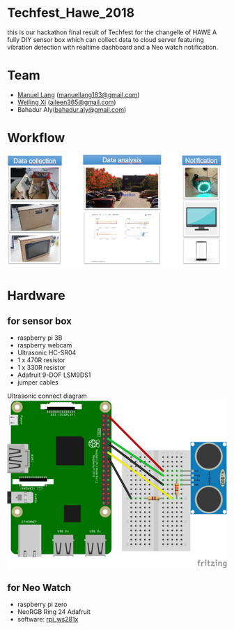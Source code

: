 # Techfest_Hawe_2018

this is our hackathon final result of Techfest for the changelle of HAWE
A fully DIY sensor box which can collect data to cloud server featuring vibration detection with realtime dashboard and a Neo watch notification.

# Team

- [Manuel Lang](https://github.com/manu183) (manuellang183@gmail.com)
- [Weiling Xi](https://github.com/notagenius) (aileen365@gmail.com)
- Bahadur Aly(bahadur.aly@gmail.com)

# Workflow

![placeholder](https://raw.githubusercontent.com/notagenius/techfest_hawe_2018/master/doc/workflow.jpeg)

# Hardware
## for sensor box
- raspberry pi 3B
- raspberry webcam
- Ultrasonic HC-SR04
- 1 x 470R resistor
- 1 x 330R resistor
- Adafruit 9-DOF LSM9DS1
- jumper cables

Ultrasonic connect diagram
![placeholder](https://raw.githubusercontent.com/notagenius/techfest_hawe_2018/master/doc/Raspberry-Pi-HC-SR04.png)

## for Neo Watch

- raspberry pi zero
- NeoRGB Ring 24 Adafruit
- software: [rpi_ws281x](https://github.com/jgarff/rpi_ws281x)


